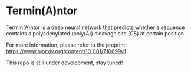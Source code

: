 # Termin(A)ntor

Termin(A)ntor is a deep neural network that predicts whether a sequence contains a polyadenylated (poly(A)) cleavage site (CS) at certain position.

For more information, please refer to the preprint: https://www.biorxiv.org/content/10.1101/710699v1

This repo is still under development, stay tuned!
